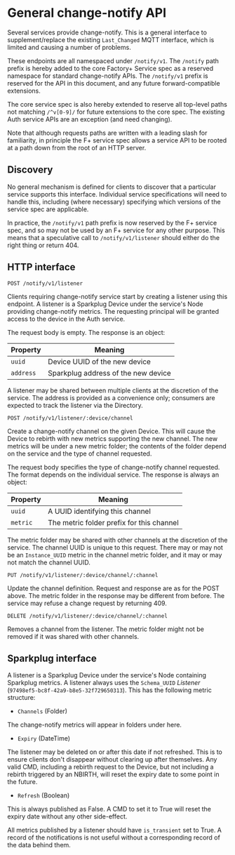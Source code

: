 # General change-notify API

Several services provide change-notify. This is a general interface to
supplement/replace the existing `Last_Changed` MQTT interface, which is
limited and causing a number of problems.

These endpoints are all namespaced under `/notify/v1`. The `/notify`
path prefix is hereby added to the core Factory+ Service spec as a
reserved namespace for standard change-notify APIs. The `/notify/v1`
prefix is reserved for the API in this document, and any future
forward-compatible extensions.

The core service spec is also hereby extended to reserve all top-level
paths not matching `/^v[0-9]/` for future extensions to the core spec.
The existing Auth service APIs are an exception (and need changing).

Note that although requests paths are written with a leading slash for
familiarity, in principle the F+ service spec allows a service API to be
rooted at a path down from the root of an HTTP server.

## Discovery

No general mechanism is defined for clients to discover that a
particular service supports this interface. Individual service
specifications will need to handle this, including (where necessary)
specifying which versions of the service spec are applicable.

In practice, the `/notify/v1` path prefix is now reserved by the F+
service spec, and so may not be used by an F+ service for any other
purpose. This means that a speculative call to `/notify/v1/listener`
should either do the right thing or return 404.

## HTTP interface

    POST /notify/v1/listener

Clients requiring change-notify service start by creating a listener
using this endpoint. A listener is a Sparkplug Device under the
service's Node providing change-notify metrics. The requesting principal
will be granted access to the device in the Auth service.

The request body is empty. The response is an object:

Property|Meaning
---|---
`uuid`|Device UUID of the new device
`address`|Sparkplug address of the new device

A listener may be shared between multiple clients at the discretion of the
service. The address is provided as a convenience only; consumers are
expected to track the listener via the Directory.

    POST /notify/v1/listener/:device/channel

Create a change-notify channel on the given Device. This will cause the
Device to rebirth with new metrics supporting the new channel. The new
metrics will be under a new metric folder; the contents of the folder
depend on the service and the type of channel requested.

The request body specifies the type of change-notify channel requested.
The format depends on the individual service. The response is always an
object:

Property|Meaning
---|---
`uuid`|A UUID identifying this channel
`metric`|The metric folder prefix for this channel

The metric folder may be shared with other channels at the discretion of
the service. The channel UUID is unique to this request. There may or
may not be an `Instance_UUID` metric in the channel metric folder, and
it may or may not match the channel UUID.

    PUT /notify/v1/listener/:device/channel/:channel

Update the channel definition. Request and response are as for the
POST above. The metric folder in the response may be different from
before. The service may refuse a change request by returning 409.

    DELETE /notify/v1/listener/:device/channel/:channel

Removes a channel from the listener. The metric folder might not be
removed if it was shared with other channels.

## Sparkplug interface

A listener is a Sparkplug Device under the service's Node containing
Sparkplug metrics. A listener always uses the `Schema_UUID`
_Listener_ (`97498ef5-bc8f-42a9-b8e5-32f729650313`). This has the following
metric structure:

* `Channels` (Folder)

The change-notify metrics will appear in folders under here.

* `Expiry` (DateTime)

The listener may be deleted on or after this date if not refreshed. This
is to ensure clients don't disappear without clearing up after
themselves. Any valid CMD, including a rebirth request to the Device,
but not including a rebirth triggered by an NBIRTH, will reset the
expiry date to some point in the future.

* `Refresh` (Boolean)

This is always published as False. A CMD to set it to True will reset
the expiry date without any other side-effect.

All metrics published by a listener should have `is_transient` set to
True. A record of the notifications is not useful without a
corresponding record of the data behind them.
